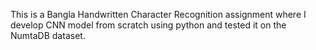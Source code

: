This is a Bangla Handwritten Character Recognition assignment where I develop CNN model from scratch using python and tested it on the NumtaDB dataset.
